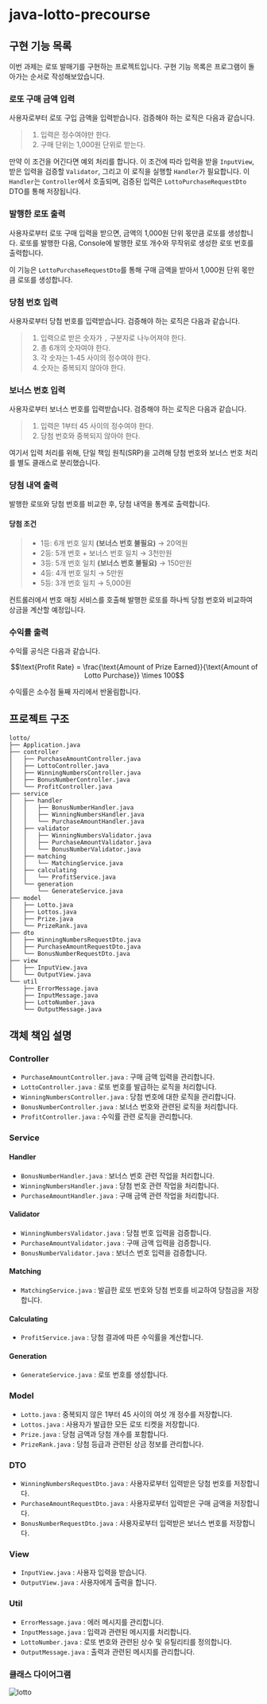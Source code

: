# java-lotto-precourse

## 구현 기능 목록
이번 과제는 로또 발매기를 구현하는 프로젝트입니다. 구현 기능 목록은 프로그램이 돌아가는 순서로 작성해보았습니다.

### 로또 구매 금액 입력
사용자로부터 로또 구입 금액을 입력받습니다. 검증해야 하는 로직은 다음과 같습니다.

> 1. 입력은 정수여야만 한다.
> 2. 구매 단위는 1,000원 단위로 받는다.

만약 이 조건을 어긴다면 예외 처리를 합니다. 이 조건에 따라 입력을 받을 `InputView`, 받은 입력을 검증할 `Validator`, 그리고 이 로직을 실행할 `Handler`가 필요합니다. 이 `Handler`는 `Controller`에서 호출되며, 검증된 입력은 `LottoPurchaseRequestDto` DTO를 통해 저장됩니다.

### 발행한 로또 출력
사용자로부터 로또 구매 입력을 받으면, 금액의 1,000원 단위 몫만큼 로또를 생성합니다. 로또를 발행한 다음, Console에 발행한 로또 개수와 무작위로 생성한 로또 번호를 출력합니다.

이 기능은 `LottoPurchaseRequestDto`를 통해 구매 금액을 받아서 1,000원 단위 몫만큼 로또를 생성합니다.

### 당첨 번호 입력
사용자로부터 당첨 번호를 입력받습니다. 검증해야 하는 로직은 다음과 같습니다.

> 1. 입력으로 받은 숫자가 `,` 구분자로 나누어져야 한다.
> 2. 총 6개의 숫자여야 한다.
> 3. 각 숫자는 1-45 사이의 정수여야 한다.
> 4. 숫자는 중복되지 않아야 한다.

### 보너스 번호 입력
사용자로부터 보너스 번호를 입력받습니다. 검증해야 하는 로직은 다음과 같습니다.

> 1. 입력은 1부터 45 사이의 정수여야 한다.
> 2. 당첨 번호와 중복되지 않아야 한다.

여기서 입력 처리를 위해, 단일 책임 원칙(SRP)을 고려해 당첨 번호와 보너스 번호 처리를 별도 클래스로 분리했습니다.

### 당첨 내역 출력
발행한 로또와 당첨 번호를 비교한 후, 당첨 내역을 통계로 출력합니다.

#### 당첨 조건
> - 1등: 6개 번호 일치 **(보너스 번호 불필요)** → 20억원
> - 2등: 5개 번호 + 보너스 번호 일치 → 3천만원
> - 3등: 5개 번호 일치 **(보너스 번호 불필요)** → 150만원
> - 4등: 4개 번호 일치 → 5만원
> - 5등: 3개 번호 일치 → 5,000원

컨트롤러에서 번호 매칭 서비스를 호출해 발행한 로또를 하나씩 당첨 번호와 비교하여 상금을 계산할 예정입니다.

### 수익률 출력
수익률 공식은 다음과 같습니다.

$$\text{Profit Rate} = \frac{\text{Amount of Prize Earned}}{\text{Amount of Lotto Purchase}} \times 100$$

수익률은 소수점 둘째 자리에서 반올림합니다.
## 프로젝트 구조
```
lotto/
├── Application.java
├── controller
│   ├── PurchaseAmountController.java
│   ├── LottoController.java
│   ├── WinningNumbersController.java
│   ├── BonusNumberController.java
│   └── ProfitController.java
├── service
│   ├── handler
│   │   ├── BonusNumberHandler.java
│   │   ├── WinningNumbersHandler.java
│   │   └── PurchaseAmountHandler.java
│   ├── validator
│   │   ├── WinningNumbersValidator.java
│   │   ├── PurchaseAmountValidator.java
│   │   └── BonusNumberValidator.java
│   ├── matching
│   │   └── MatchingService.java
│   ├── calculating
│   │   └── ProfitService.java
│   └── generation
│       └── GenerateService.java
├── model
│   ├── Lotto.java
│   ├── Lottos.java
│   ├── Prize.java
│   └── PrizeRank.java
├── dto
│   ├── WinningNumbersRequestDto.java
│   ├── PurchaseAmountRequestDto.java
│   └── BonusNumberRequestDto.java
├── view
│   ├── InputView.java
│   └── OutputView.java
└── util
    ├── ErrorMessage.java
    ├── InputMessage.java
    ├── LottoNumber.java
    └── OutputMessage.java
```
## 객체 책임 설명
### Controller
- `PurchaseAmountController.java` : 구매 금액 입력을 관리합니다.
- `LottoController.java` : 로또 번호를 발급하는 로직을 처리합니다.
- `WinningNumbersController.java` : 당첨 번호에 대한 로직을 관리합니다.
- `BonusNumberController.java` : 보너스 번호와 관련된 로직을 처리합니다.
- `ProfitController.java` : 수익률 관련 로직을 관리합니다.
### Service
#### Handler
- `BonusNumberHandler.java` : 보너스 번호 관련 작업을 처리합니다.
- `WinningNumbersHandler.java` : 당첨 번호 관련 작업을 처리합니다. 
- `PurchaseAmountHandler.java` : 구매 금액 관련 작업을 처리합니다. 
#### Validator
- `WinningNumbersValidator.java` : 당첨 번호 입력을 검증합니다.
- `PurchaseAmountValidator.java` : 구매 금액 입력을 검증합니다.
- `BonusNumberValidator.java` : 보너스 번호 입력을 검증합니다.
#### Matching
- `MatchingService.java` : 발급한 로또 번호와 당첨 번호를 비교하여 당첨금을 저장합니다.
#### Calculating
- `ProfitService.java` : 당첨 결과에 따른 수익률을 계산합니다.
#### Generation
- `GenerateService.java` : 로또 번호를 생성합니다.

### Model
-	`Lotto.java` : 중복되지 않은 1부터 45 사이의 여섯 개 정수를 저장합니다.
-	`Lottos.java` : 사용자가 발급한 모든 로또 티켓을 저장합니다.
-	`Prize.java` : 당첨 금액과 당첨 개수를 포함합니다.
-	`PrizeRank.java` : 당첨 등급과 관련된 상금 정보를 관리합니다.

### DTO
- `WinningNumbersRequestDto.java` : 사용자로부터 입력받은 당첨 번호를 저장합니다.
- `PurchaseAmountRequestDto.java` : 사용자로부터 입력받은 구매 금액을 저장합니다.
- `BonusNumberRequestDto.java` : 사용자로부터 입력받은 보너스 번호를 저장합니다.

### View
- `InputView.java` : 사용자 입력을 받습니다.
- `OutputView.java` : 사용자에게 출력을 합니다.

### Util
- `ErrorMessage.java` : 에러 메시지를 관리합니다.
- `InputMessage.java` : 입력과 관련된 메시지를 처리합니다.
- `LottoNumber.java` : 로또 번호와 관련된 상수 및 유틸리티를 정의합니다.
- `OutputMessage.java` : 출력과 관련된 메시지를 관리합니다.

### 클래스 다이어그램

![lotto](https://github.com/user-attachments/assets/3b6246b4-128d-474c-9d1e-57c919a58734)
